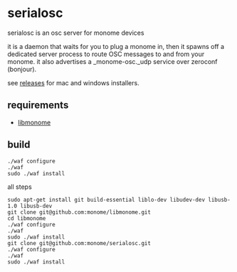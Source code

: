 # serialosc

serialosc is an osc server for monome devices

it is a daemon that waits for you to plug a monome in, then it spawns off a dedicated server process to route OSC messages to and from your monome.  it also advertises a _monome-osc._udp service over zeroconf (bonjour).  

see [releases](https://github.com/monome/serialosc/releases) for mac and windows installers.

## requirements

- [libmonome](https://github.com/monome/libmonome)

## build


```
./waf configure
./waf
sudo ./waf install
```

all steps
```
sudo apt-get install git build-essential liblo-dev libudev-dev libusb-1.0 libusb-dev
git clone git@github.com:monome/libmonome.git
cd libmonome
./waf configure
./waf
sudo ./waf install
git clone git@github.com:monome/serialosc.git
./waf configure
./waf
sudo ./waf install
```
